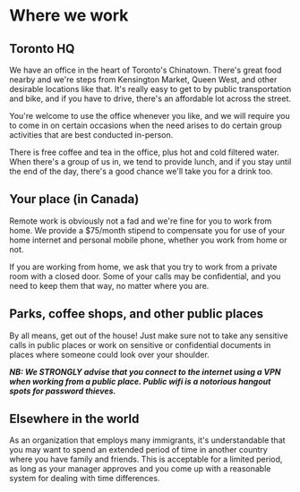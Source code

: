 # Where we work

## Toronto HQ
We have an office in the heart of Toronto's Chinatown. There's great food nearby and we're steps from Kensington Market, Queen West, and other desirable locations like that. It's really easy to get to by public transportation and bike, and if you have to drive, there's an affordable lot across the street.

You're welcome to use the office whenever you like, and we will require you to come in on certain occasions when the need arises to do certain group activities that are best conducted in-person.

There is free coffee and tea in the office, plus hot and cold filtered water. When there's a group of us in, we tend to provide lunch, and if you stay until the end of the day, there's a good chance we'll take you for a drink too.

## Your place (in Canada)
Remote work is obviously not a fad and we're fine for you to work from home. We provide a $75/month stipend to compensate you for use of your home internet and personal mobile phone, whether you work from home or not.

If you are working from home, we ask that you try to work from a private room with a closed door. Some of your calls may be confidential, and you need to keep them that way, no matter where you are.

## Parks, coffee shops, and other public places
By all means, get out of the house! Just make sure not to take any sensitive calls in public places or work on sensitive or confidential documents in places where someone could look over your shoulder.

__*NB: We STRONGLY advise that you connect to the internet using a VPN when working from a public place. Public wifi is a notorious hangout spots for password thieves.*__

## Elsewhere in the world
As an organization that employs many immigrants, it's understandable that you may want to spend an extended period of time in another country where you have family and friends. This is acceptable for a limited period, as long as your manager approves and you come up with a reasonable system for dealing with time differences.  

<cta-arrow target="okrs" text="OKRs"></cta-arrow>
